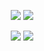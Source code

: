 <p align="center">  
<img src="https://github-readme-stats.vercel.app/api?username=LucasLofy&show_icons=true&theme=dark&count_private=true">
<img src="https://github-readme-stats.vercel.app/api/top-langs/?username=LucasLofy&theme=blue-green">
</p>

<p align="center">  
<img src="https://komarev.com/ghpvc/?username=LucasLofy&color=grey">
<img src="https://img.shields.io/github/followers/LucasLofy.svg?style=social&label=Follow&maxAge=2592000">
</p>
